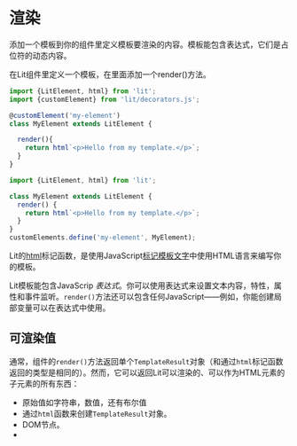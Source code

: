 # 渲染
添加一个模板到你的组件里定义模板要渲染的内容。模板能包含表达式，它们是占位符的动态内容。  

在Lit组件里定义一个模板，在里面添加一个render()方法。  

```ts
import {LitElement, html} from 'lit';
import {customElement} from 'lit/decorators.js';

@customElement('my-element')
class MyElement extends LitElement {

  render(){
    return html`<p>Hello from my template.</p>`;
  }
}
```
```js
import {LitElement, html} from 'lit';

class MyElement extends LitElement {
  render() {
    return html`<p>Hello from my template.</p>`;
  }
}
customElements.define('my-element', MyElement);
```
Lit的[html](https://lit.dev/docs/api/templates/#html)标记函数，是使用JavaScript[标记模板文字](https://developer.mozilla.org/en-US/docs/Web/JavaScript/Reference/Template_literals#tagged_templates)中使用HTML语言来编写你的模板。  

Lit模板能包含JavaScrip _表达式_。你可以使用表达式来设置文本内容，特性，属性和事件监听。`render()`方法还可以包含任何JavaScript——例如，你能创建局部变量可以在表达式中使用。

## 可渲染值
通常，组件的`render()`方法返回单个`TemplateResult`对象（和通过`html`标记函数返回的类型是相同的）。然而，它可以返回Lit可以渲染的、可以作为HTML元素的子元素的所有东西：

* 原始值如字符串，数值，还有布尔值
* 通过`html`函数来创建`TemplateResult`对象。
* DOM节点。
* 